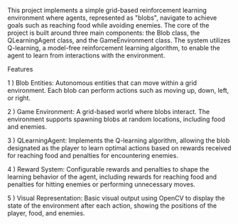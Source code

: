 This project implements a simple grid-based reinforcement learning environment where agents, represented as "blobs", navigate to achieve goals such as reaching food while avoiding enemies.
The core of the project is built around three main components: the Blob class, the QLearningAgent class, and the GameEnvironment class. The system utilizes Q-learning, a model-free reinforcement learning algorithm, to enable the agent to learn from interactions with the environment.

Features

1 ) Blob Entities: Autonomous entities that can move within a grid environment. Each blob can perform actions such as moving up, down, left, or right.

2 ) Game Environment: A grid-based world where blobs interact. The environment supports spawning blobs at random locations, including food and enemies.

3 ) QLearningAgent: Implements the Q-learning algorithm, allowing the blob designated as the player to learn optimal actions based on rewards received for reaching food and penalties for encountering enemies.

4 ) Reward System: Configurable rewards and penalties to shape the learning behavior of the agent, including rewards for reaching food and penalties for hitting enemies or performing unnecessary moves.

5 ) Visual Representation: Basic visual output using OpenCV to display the state of the environment after each action, showing the positions of the player, food, and enemies.
